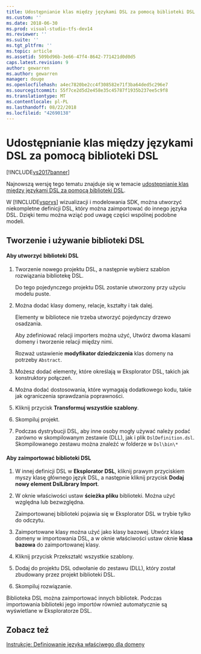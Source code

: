 ```yaml
---
title: Udostępnianie klas między językami DSL za pomocą biblioteki DSL | Dokumentacja firmy Microsoft
ms.custom: ''
ms.date: 2018-06-30
ms.prod: visual-studio-tfs-dev14
ms.reviewer: ''
ms.suite: ''
ms.tgt_pltfrm: ''
ms.topic: article
ms.assetid: 509bd96b-3e66-47f4-8642-771421d0d0d5
caps.latest.revision: 9
author: gewarren
ms.author: gewarren
manager: douge
ms.openlocfilehash: a4ec7820be2cc4f308582e71f3ba64ded5c296e7
ms.sourcegitcommit: 55f7ce2d5d2e458e35c45787f1935b237ee5c9f8
ms.translationtype: MT
ms.contentlocale: pl-PL
ms.lasthandoff: 08/22/2018
ms.locfileid: "42690138"
---
```

# <a name="sharing-classes-between-dsls-by-using-a-dsl-library"></a>Udostępnianie klas między językami DSL za pomocą biblioteki DSL
[!INCLUDE[vs2017banner](../includes/vs2017banner.md)]

Najnowszą wersję tego tematu znajduje się w temacie [udostępnianie klas między językami DSL za pomocą biblioteki DSL](https://docs.microsoft.com/visualstudio/modeling/sharing-classes-between-dsls-by-using-a-dsl-library).  
  
W [!INCLUDE[vsprvs](../includes/vsprvs-md.md)] wizualizacji i modelowania SDK, można utworzyć niekompletne definicji DSL, który można zaimportować do innego języka DSL. Dzięki temu można wziąć pod uwagę części wspólnej podobne modeli.  
  
## <a name="creating-and-using-dsl-libraries"></a>Tworzenie i używanie biblioteki DSL  
  
#### <a name="to-create-a-dsl-library"></a>Aby utworzyć biblioteki DSL  
  
1.  Tworzenie nowego projektu DSL, a następnie wybierz szablon rozwiązania bibliotekę DSL.  
  
     Do tego pojedynczego projektu DSL zostanie utworzony przy użyciu modelu puste.  
  
2.  Można dodać klasy domeny, relacje, kształty i tak dalej.  
  
     Elementy w bibliotece nie trzeba utworzyć pojedynczy drzewo osadzania.  
  
     Aby zdefiniować relacji importers można użyć, Utwórz dwoma klasami domeny i tworzenie relacji między nimi.  
  
     Rozważ ustawienie **modyfikator dziedziczenia** klas domeny na potrzeby `Abstract`.  
  
3.  Możesz dodać elementy, które określają w Eksplorator DSL, takich jak konstruktory połączeń.  
  
4.  Można dodać dostosowania, które wymagają dodatkowego kodu, takie jak ograniczenia sprawdzania poprawności.  
  
5.  Kliknij przycisk **Transformuj wszystkie szablony**.  
  
6.  Skompiluj projekt.  
  
7.  Podczas dystrybucji DSL, aby inne osoby mogły używać należy podać zarówno w skompilowanym zestawie (DLL), jak i plik `DslDefinition.dsl`. Skompilowanego zestawu można znaleźć w folderze w `Dsl\bin\*`  
  
#### <a name="to-import-a-dsl-library"></a>Aby zaimportować biblioteki DSL  
  
1.  W innej definicji DSL w **Eksplorator DSL**, kliknij prawym przyciskiem myszy klasę głównego język DSL, a następnie kliknij przycisk **Dodaj nowy element DslLibrary Import**.  
  
2.  W oknie właściwości ustaw **ścieżka pliku** biblioteki. Można użyć względna lub bezwzględna.  
  
     Zaimportowanej biblioteki pojawia się w Eksplorator DSL w trybie tylko do odczytu.  
  
3.  Zaimportowane klasy można użyć jako klasy bazowej. Utwórz klasę domeny w importowania DSL, a w oknie właściwości ustaw oknie **klasa bazowa** do zaimportowanej klasy.  
  
4.  Kliknij przycisk Przekształć wszystkie szablony.  
  
5.  Dodaj do projektu DSL odwołanie do zestawu (DLL), który został zbudowany przez projekt biblioteki DSL.  
  
6.  Skompiluj rozwiązanie.  
  
 Biblioteka DSL można zaimportować innych bibliotek. Podczas importowania biblioteki jego importów również automatycznie są wyświetlane w Eksploratorze DSL.  
  
## <a name="see-also"></a>Zobacz też  
 [Instrukcje: Definiowanie języka właściwego dla domeny](../modeling/how-to-define-a-domain-specific-language.md)



